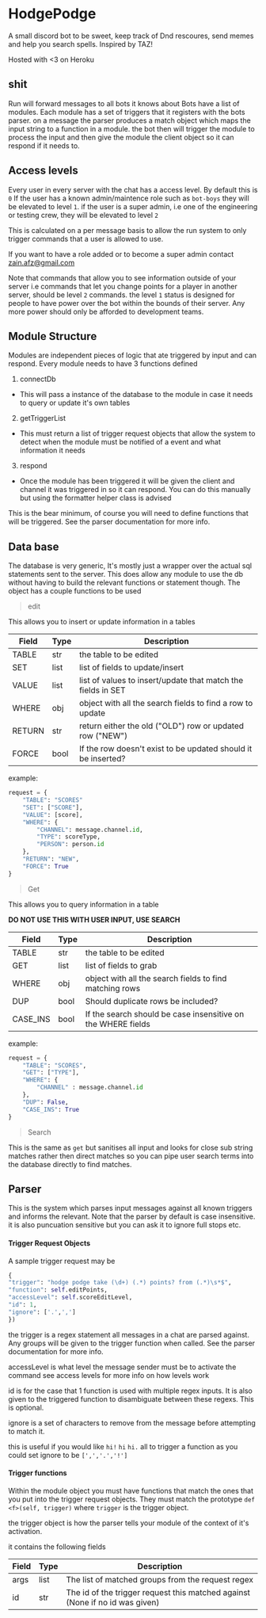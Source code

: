 # HodgePodge

A small discord bot to be sweet, keep track of Dnd rescoures, send memes and help you search spells.
Inspired by TAZ!

Hosted with <3 on Heroku

## shit

Run will forward messages to all bots it knows about
Bots have a list of modules.
Each module has a set of triggers that it registers with the bots parser.
on a message the parser produces a match object which maps the input string to
a function in a module.
the bot then will trigger the module to process the input and then give the module
the client object so it can respond if it needs to.

## Access levels

Every user in every server with the chat has a access level. By default this is `0`
If the user has a known admin/maintence role such as `bot-boys` they will be elevated to
level `1`.
if the user is a super admin, i.e one of the engineering or testing crew,
they will be elevated to level `2`

This is calculated on a per message basis to allow the run system to only trigger
commands that a user is allowed to use.

If you want to have a role added or to become a super admin contact zain.afz@gmail.com

Note that commands that allow you to see information outside of your server i.e
commands that let you change points for a player in another server, should be
level `2` commands. the level `1` status is designed for people to have power over
the bot within the bounds of their server.
Any more power should only be afforded to development teams.

## Module Structure

Modules are independent pieces of logic that ate triggered by input and can respond.
Every module needs to have 3 functions defined

1. connectDb
  - This will pass a instance of the database to the module in case it needs to
   query or update it's own tables
2. getTriggerList
  - This must return a list of trigger request objects that allow the system to
  detect when the module must be notified of a event and what information it needs
3. respond
  - Once the module has been triggered it will be given the client and channel it was triggered in
  so it can respond. You can do this manually but using the formatter helper class is advised

This is the bear minimum, of course you will need to define functions that will be triggered.
See the parser documentation for more info.

## Data base

The database is very generic, It's mostly just a wrapper over the actual sql
statements sent to the server. This does allow any module to use the db without having
to build the relevant functions or statement though.
The object has a couple functions to be used

> edit

This allows you to insert or update information in a tables

| Field  | Type | Description                                                   |
| ------ | ---- | ------------------------------------------------------------- |
| TABLE  | str  | the table to be edited                                        |
| SET    | list | list of fields to update/insert                               |
| VALUE  | list | list of values to insert/update that match the fields in SET  |
| WHERE  | obj  | object with all the search fields to find a row to update     |
| RETURN | str  | return either the old ("OLD") row or updated row ("NEW")      |
| FORCE  | bool | If the row doesn't exist to be updated should it be inserted? |

example:
```python
request = {
    "TABLE": "SCORES"
    "SET": ["SCORE"],
    "VALUE": [score],
    "WHERE": {
        "CHANNEL": message.channel.id,
        "TYPE": scoreType,
        "PERSON": person.id
    },
    "RETURN": "NEW",
    "FORCE": True
}
```

> Get

This allows you to query information in a table

**DO NOT USE THIS WITH USER INPUT, USE SEARCH**

| Field    | Type | Description                                                   |
| -------- | ---- | ------------------------------------------------------------- |
| TABLE    | str  | the table to be edited                                        |
| GET      | list | list of fields to grab                                        |
| WHERE    | obj  | object with all the search fields to find matching rows       |
| DUP      | bool | Should duplicate rows be included?                            |
| CASE_INS | bool | If the search should be case insensitive on the WHERE fields  |

example:
```python
request = {
    "TABLE": "SCORES",
    "GET": ["TYPE"],
    "WHERE": {
        "CHANNEL" : message.channel.id
    },
    "DUP": False,
    "CASE_INS": True
}
```

> Search

This is the same as `get` but sanitises all input and looks for close sub string
matches rather then direct matches so you can pipe user search terms into the
database directly to find matches.


## Parser

This is the system which parses input messages against all known triggers and
informs the relevant. Note that the parser by default is case insensitive.
it is also puncuation sensitive but you can ask it to ignore full stops etc.

#### Trigger Request Objects

A sample trigger request may be
```python
{
"trigger": "hodge podge take (\d+) (.*) points? from (.*)\s*$",
"function": self.editPoints,
"accessLevel": self.scoreEditLevel,
"id": 1,
"ignore": ['.',',']
})
```

the trigger is a regex statement all messages in a chat are parsed against.
Any groups will be given to the trigger function when called. See the parser
documentation for more info.

accessLevel is what level the message sender must be to activate the command
see access levels for more info on how levels work

id is for the case that 1 function is used with multiple regex inputs. It is also
given to the triggered function to disambiguate between these regexs. This is optional.

ignore is a set of characters to remove from the message before attempting to match it.

this is useful if you would like `hi!` `hi` `hi.` all to trigger a function as you
could set ignore to be `[',','.','!']`

#### Trigger functions

Within the module object you must have functions that match the ones that you put
into the trigger request objects.
They must match the prototype `def <f>(self, trigger)` where `trigger` is the
trigger object.

the trigger object is how the parser tells your module of the context of it's activation.

it contains the following fields

| Field | Type | Description                                                                  |
| ----- | ---- | -----------------------------------------------------------------------------|
| args  | list | The list of matched groups from the request regex                            |
| id    | str  | The id of the trigger request this matched against (None if no id was given) |
